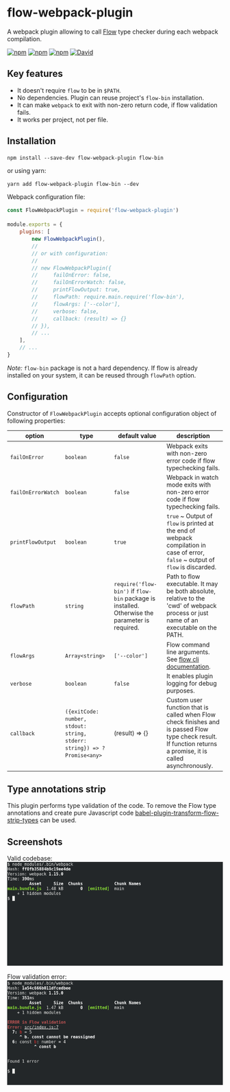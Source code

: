 # flow-webpack-plugin

A webpack plugin allowing to call [Flow][2] type checker during each webpack compilation.

[![npm](https://img.shields.io/npm/v/flow-webpack-plugin.svg)]()
[![npm](https://img.shields.io/npm/l/flow-webpack-plugin.svg)]()
[![npm](https://img.shields.io/npm/dm/flow-webpack-plugin.svg)]()
[![David](https://img.shields.io/david/happylynx/flow-webpack-plugin.svg)]()

## Key features

* It doesn't require `flow` to be in `$PATH`.
* No dependencies. Plugin can reuse project's `flow-bin` installation.
* It can make `webpack` to exit with non-zero return code, if flow validation fails.
* It works per project, not per file.

## Installation

```
npm install --save-dev flow-webpack-plugin flow-bin
```

or using yarn:

```
yarn add flow-webpack-plugin flow-bin --dev
```

Webpack configuration file:

```js
const FlowWebpackPlugin = require('flow-webpack-plugin')

module.exports = {
    plugins: [
        new FlowWebpackPlugin(),
        //
        // or with configuration:
        //  
        // new FlowWebpackPlugin({
        //     failOnError: false,
        //     failOnErrorWatch: false,
        //     printFlowOutput: true,
        //     flowPath: require.main.require('flow-bin'),
        //     flowArgs: ['--color'],
        //     verbose: false,
        //     callback: (result) => {}
        // }),
        // ...
    ],
    // ...
}
```

*Note:* `flow-bin` package is not a hard dependency. If flow is already installed on your system,
it can be reused through `flowPath` option.

## Configuration

Constructor of `FlowWebpackPlugin` accepts optional configuration object of following properties:

| option | type | default value | description |
| --- | --- | --- | --- |
| `failOnError` | `boolean` | `false` | Webpack exits with non-zero error code if flow typechecking fails. |
| `failOnErrorWatch` | `boolean` | `false` | Webpack in watch mode exits with non-zero error code if flow typechecking fails. |
| `printFlowOutput` | `boolean` | `true` | `true` ~ Output of `flow` is printed at the end of webpack compilation in case of error, `false` ~ output of `flow` is discarded. |
| `flowPath` | `string` | `require('flow-bin')` if `flow-bin` package is installed. Otherwise the parameter is required. | Path to flow executable. It may be both absolute, relative to the 'cwd' of webpack process or just name of an executable on the PATH.
| `flowArgs` | `Array<string>` | `['--color']` | Flow command line arguments. See [flow cli documentation][1]. |
| `verbose` | `boolean` | `false` | It enables plugin logging for debug purposes. |
| `callback` | `({exitCode: number, stdout: string, stderr: string}) => ?Promise<any>` | (result) => {} | Custom user function that is called when Flow check finishes and is passed Flow type check result. If function returns a promise, it is called asynchronously. |
  
## Type annotations strip

This plugin performs type validation of the code. To remove the Flow type annotations and
create pure Javascript code [babel-plugin-transform-flow-strip-types][3] can be used.

## Screenshots

Valid codebase:  
![Valid codebase](doc/flow-webpack-plugin-valid.png)

Flow validation error:  
![Flow validation error](doc/flow-webpack-plugin-invalid.png)


[1]: https://flowtype.org/docs/cli.html
[2]: https://flowtype.org
[3]: https://www.npmjs.com/package/babel-plugin-transform-flow-strip-types
